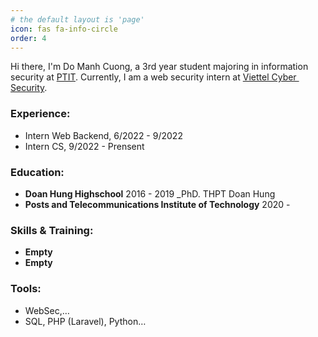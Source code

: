```yaml
---
# the default layout is 'page'
icon: fas fa-info-circle
order: 4
---
```


Hi there, I'm Do Manh Cuong, a 3rd year student majoring in information security at [PTIT](https://portal.ptit.edu.vn/). Currently, I am a web security intern at [Viettel Cyber ​​Security](https://viettelcybersecurity.com/).

### Experience:

*   Intern Web Backend, 6/2022 - 9/2022
*   Intern CS, 9/2022 - Prensent

### Education:

*   **Doan Hung Highschool** 2016 - 2019 _PhD. THPT Doan Hung
*   **Posts and Telecommunications Institute of Technology** 2020 - 

### Skills & Training:

*   **Empty**
*   **Empty**

### Tools:

*   WebSec,…
*   SQL, PHP (Laravel), Python…
